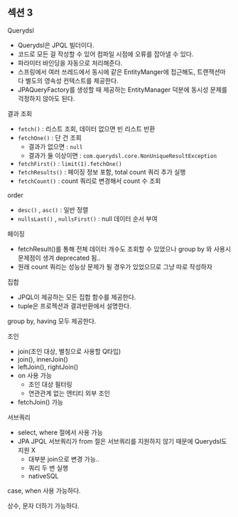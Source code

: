 ## 섹션 3

Querydsl

- Querydsl은 JPQL 빌더이다.
- 코드로 모든 걸 작성할 수 있어 컴파일 시점에 오류를 잡아낼 수 있다.
- 파라미터 바인딩을 자동으로 처리해준다.
- 스프링에서 여러 쓰레드에서 동시에 같은 EntityManger에 접근해도, 트랜잭션마다 별도의 영속성 컨텍스트를 제공한다.
- JPAQueryFactory를 생성할 때 제공하는 EntityManager 덕분에 동시성 문제를 걱정하지 않아도 된다.

결과 조회

- `fetch()` : 리스트 조회, 데이터 없으면 빈 리스트 반환
- `fetchOne()` : 단 건 조회 
  - 결과가 없으면 : `null`
  - 결과가 둘 이상이면 : `com.querydsl.core.NonUniqueResultException`
- `fetchFirst()` : `limit(1).fetchOne()`
- `fetchResults()` : 페이징 정보 포함, total count 쿼리 추가 실행
- `fetchCount()` : count 쿼리로 변경해서 count 수 조회

order

- `desc()` , `asc()` : 일반 정렬
- `nullsLast()` , `nullsFirst()` : null 데이터 순서 부여

페이징

- fetchResult()를 통해 전체 데이터 개수도 조회할 수 있었으나 group by 와 사용시 문제점이 생겨 deprecated 됨..
- 원래 count 쿼리는 성능상 문제가 될 경우가 있었으므로 그냥 따로 작성하자

집합

- JPQL이 제공하는 모든 집합 함수를 제공한다.
- tuple은 프로젝션과 결과반환에서 설명한다.

group by, having 모두 제공한다.

조인

- join(조인 대상, 별칭으로 사용할 Q타입)
- join(), innerJoin()
- leftJoin(), rightJoin()
- on 사용 가능
  - 조인 대상 필터링
  - 연관관계 없는 엔티티 외부 조인
- fetchJoin() 가능

서브쿼리

- select, where 절에서 사용 가능
- JPA JPQL 서브쿼리가 from 절은 서브쿼리를 지원하지 않기 때문에 Querydsl도 지원 X
  - 대부분 join으로 변경 가능..
  - 쿼리 두 번 실행
  - nativeSQL

case, when 사용 가능하다.

상수, 문자 더하기 가능하다.

